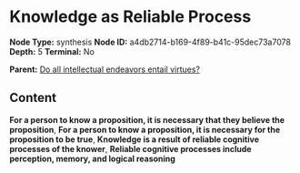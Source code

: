 # Knowledge as Reliable Process

**Node Type:** synthesis
**Node ID:** a4db2714-b169-4f89-b41c-95dec73a7078
**Depth:** 5
**Terminal:** No

**Parent:** [Do all intellectual endeavors entail virtues?](do-all-intellectual-endeavors-entail-virtues-antithesis-0df19135-3fd7-4e18-b324-fff303f95845.md)

## Content

**For a person to know a proposition, it is necessary that they believe the proposition**, **For a person to know a proposition, it is necessary for the proposition to be true**, **Knowledge is a result of reliable cognitive processes of the knower**, **Reliable cognitive processes include perception, memory, and logical reasoning**
